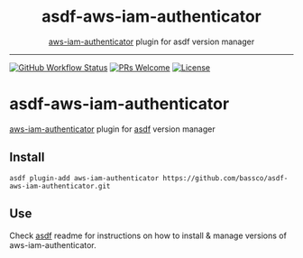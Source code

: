 <div align="center">
<h1>asdf-aws-iam-authenticator</h1>
<span><a href="https://github.com/kubernetes-sig/aws-iam-authenticator">aws-iam-authenticator</a> plugin for asdf version manager</span>
</div>
<hr />

[![GitHub Workflow Status](https://img.shields.io/github/workflow/status/bassco/asdf-aws-iam-authenticator/CI?style=flat-square)](https://github.com/bassco/asdf-aws-iam-authenticator/actions)
[![PRs Welcome](https://img.shields.io/badge/PRs-welcome-brightgreen.svg?style=flat-square)](http://makeapullrequest.com)
[![License](https://img.shields.io/github/license/bassco/asdf-aws-iam-authenticator?style=flat-square&color=brightgreen)](https://github.com/bassco/asdf-aws-iam-authenticator/blob/master/LICENSE)

# asdf-aws-iam-authenticator

[aws-iam-authenticator](https://github.com/kubernetes-sigs/aws-iam-authenticator) plugin for [asdf](https://github.com/asdf-vm/asdf) version manager


## Install

```
asdf plugin-add aws-iam-authenticator https://github.com/bassco/asdf-aws-iam-authenticator.git
```

## Use

Check [asdf](https://github.com/asdf-vm/asdf) readme for instructions on how to install & manage versions of aws-iam-authenticator.
